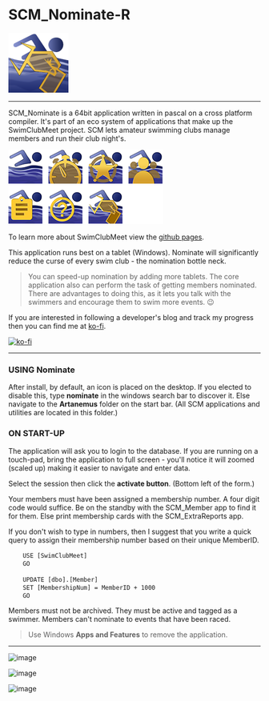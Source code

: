 # SCM_Nominate-R

![Hero Nominate ICON](ASSETS/SCM_Icons_Nominate.png)

---
SCM_Nominate is a 64bit application written in pascal on a cross platform compiler. It's part of an eco system of applications that make up the SwimClubMeet project. SCM lets amateur swimming clubs manage members and run their club night's.

![The eco system of SCM](ASSETS/SCM_GroupOfIcons.png)

To learn more about SwimClubMeet view the [github pages](https://artanemus.github.io/index.html).

This application runs best on a tablet (Windows). Nominate will significantly reduce the curse of every swim club - the nomination bottle neck.

>You can speed-up nomination by adding more tablets. The core application also can perform the task of getting members nominated. There are advantages to doing this, as it lets you talk with the swimmers and encourage them to swim more events. 😉

If you are interested in following a developer's blog and track my progress then you can find me at [ko-fi](https://ko-fi.com/artanemus).

[![ko-fi](https://ko-fi.com/img/githubbutton_sm.svg)](https://ko-fi.com/V7V7EU686)

---

### USING Nominate

After install, by default, an icon is placed on the desktop. If you elected to disable this, type **nominate** in the windows search bar to discover it. Else navigate to the **Artanemus** folder on the start bar. (All SCM applications and utilities are located in this folder.)

### ON START-UP

The application will ask you to login to the database. If you are running on a touch-pad, bring the application to full screen - you'll notice it will zoomed (scaled up) making it easier to navigate and enter data.

Select the session then click the **activate button**. (Bottom left of the form.)

Your members must have been assigned a membership number. A four digit code would suffice. Be on the standby with the SCM_Member app to find it for them. Else print membership cards with the SCM_ExtraReports app.  

If you don't wish to type in numbers, then I suggest that you write a quick query to assign their membership number based on their unique MemberID.

        USE [SwimClubMeet]
        GO

        UPDATE [dbo].[Member]
        SET [MembershipNum] = MemberID + 1000
        GO

Members must not be archived. They must be active and tagged as a swimmer. Members can't nominate to events that have been raced.

> Use Windows **Apps and Features** to remove the application.

---

![image](https://github.com/Artanemus/SCM_Nominate-R/assets/69775305/2cc1764a-c897-4200-b205-921969258cc6)

![image](https://github.com/Artanemus/SCM_Nominate-R/assets/69775305/81a3241e-b3d8-4f9b-a039-247dd18e1775)

![image](https://github.com/Artanemus/SCM_Nominate-R/assets/69775305/5e0434ae-a3a9-4f5f-8636-dc9cff70eb0c)


